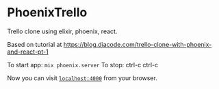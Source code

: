 # PhoenixTrello

Trello clone using  elixir, phoenix, react. 

Based on tutorial at https://blog.diacode.com/trello-clone-with-phoenix-and-react-pt-1

To start app: `mix phoenix.server`
To stop: ctrl-c ctrl-c

Now you can visit [`localhost:4000`](http://localhost:4000) from your browser.

